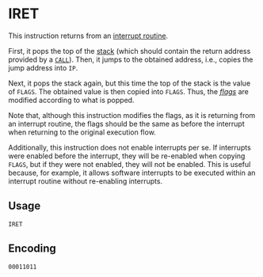 # IRET

This instruction returns from an [interrupt routine](../cpu#interrupts).

First, it pops the top of the [stack](../cpu#stack) (which should contain the return address provided by a [`CALL`](./call)). Then, it jumps to the obtained address, i.e., copies the jump address into `IP`.

Next, it pops the stack again, but this time the top of the stack is the value of `FLAGS`. The obtained value is then copied into `FLAGS`. Thus, the [_flags_](../cpu#flags) are modified according to what is popped.

Note that, although this instruction modifies the flags, as it is returning from an interrupt routine, the flags should be the same as before the interrupt when returning to the original execution flow.

Additionally, this instruction does not enable interrupts per se. If interrupts were enabled before the interrupt, they will be re-enabled when copying `FLAGS`, but if they were not enabled, they will not be enabled. This is useful because, for example, it allows software interrupts to be executed within an interrupt routine without re-enabling interrupts.

## Usage

```vonsim
IRET
```

## Encoding

`00011011`

